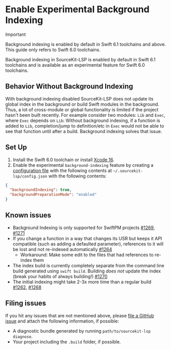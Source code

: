 # Enable Experimental Background Indexing

> [!IMPORTANT]
> Background indexing is enabled by default in Swift 6.1 toolchains and above. This guide only refers to Swift 6.0 toolchains.

Background indexing in SourceKit-LSP is enabled by default in Swift 6.1 toolchains and is available as an experimental feature for Swift 6.0 toolchains.

## Behavior Without Background Indexing

With background indexing disabled SourceKit-LSP does not update its global index in the background or build Swift modules in the background. Thus, a lot of cross-module or global functionality is limited if the project hasn't been built recently. For example consider two modules: `Lib` and `Exec`, where `Exec` depends on `Lib`: Without background indexing, if a function is added to `Lib`, completion/jump to definition/etc in `Exec` would not be able to see that function until after a build. Background indexing solves that issue.

## Set Up

1. Install the Swift 6.0 toolchain or install [Xcode 16](https://developer.apple.com/xcode/).
3. Enable the experimental `background-indexing` feature by creating a [configuration file](Configuration%20File.md) with the following contents at `~/.sourcekit-lsp/config.json` with the following contents:
```json
{
  "backgroundIndexing": true,
  "backgroundPreparationMode": "enabled"
}
```

## Known issues

- Background Indexing is only supported for SwiftPM projects [#1269](https://github.com/swiftlang/sourcekit-lsp/issues/1269), [#1271](https://github.com/swiftlang/sourcekit-lsp/issues/1271)
- If you change a function in a way that changes its USR but keeps it API compatible (such as adding a defaulted parameter), references to it will be lost and not re-indexed automatically [#1264](https://github.com/swiftlang/sourcekit-lsp/issues/1264)
  - Workaround: Make some edit to the files that had references to re-index them
- The index build is currently completely separate from the command line build generated using `swift build`. Building *does not* update the index (break your habits of always building!) [#1270](https://github.com/swiftlang/sourcekit-lsp/issues/1270)
- The initial indexing might take 2-3x more time than a regular build [#1262](https://github.com/swiftlang/sourcekit-lsp/issues/1262), [#1268](https://github.com/swiftlang/sourcekit-lsp/issues/1268)

## Filing issues

If you hit any issues that are not mentioned above, please [file a GitHub issue](https://github.com/swiftlang/sourcekit-lsp/issues/new/choose) and attach the following information, if possible:
- A diagnostic bundle generated by running `path/to/sourcekit-lsp diagnose`.
- Your project including the `.build` folder, if possible.
